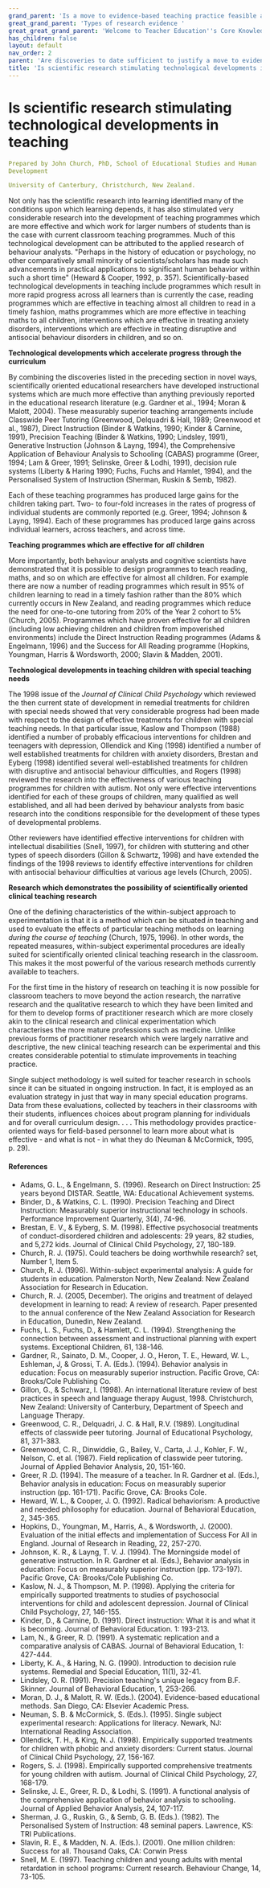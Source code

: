 ```yaml
---
grand_parent: 'Is a move to evidence-based teaching practice feasible at this time? '
great_grand_parent: 'Types of research evidence '
great_great_grand_parent: 'Welcome to Teacher Education''s Core Knowledge and Skills.'
has_children: false
layout: default
nav_order: 2
parent: 'Are discoveries to date sufficient to justify a move to evidence-based practice? '
title: 'Is scientific research stimulating technological developments in teaching '
---
```

# Is scientific research stimulating technological developments in teaching


```yaml
Prepared by John Church, PhD, School of Educational Studies and Human
Development

University of Canterbury, Christchurch, New Zealand.
```


Not only has the scientific research into learning identified many of
the conditions upon which learning depends, it has also stimulated very
considerable research into the development of teaching programmes which
are more effective and which work for larger numbers of students than is
the case with current classroom teaching programmes. Much of this
technological development can be attributed to the applied research of
behaviour analysts. "Perhaps in the history of education or psychology,
no other comparatively small minority of scientists/scholars has made
such advancements in practical applications to significant human
behavior within such a short time" (Heward & Cooper, 1992, p. 357).
Scientifically-based technological developments in teaching include
programmes which result in more rapid progress across all learners than
is currently the case, reading programmes which are effective in
teaching almost all children to read in a timely fashion, maths
programmes which are more effective in teaching maths to all children,
interventions which are effective in treating anxiety disorders,
interventions which are effective in treating disruptive and antisocial
behaviour disorders in children, and so on.

**Technological developments which accelerate progress through the
curriculum**

By combining the discoveries listed in the preceding section in novel
ways, scientifically oriented educational researchers have developed
instructional systems which are much more effective than anything
previously reported in the educational research literature (e.g. Gardner
et al., 1994; Moran & Malott, 2004). These measurably superior teaching
arrangements include Classwide Peer Tutoring (Greenwood, Delquadri &
Hall, 1989; Greenwood et al., 1987), Direct Instruction (Binder &
Watkins, 1990; Kinder & Carnine, 1991), Precision Teaching (Binder &
Watkins, 1990; Lindsley, 1991), Generative Instruction (Johnson & Layng,
1994), the Comprehensive Application of Behaviour Analysis to Schooling
(CABAS) programme (Greer, 1994; Lam & Greer, 1991; Selinske, Greer &
Lodhi, 1991), decision rule systems (Liberty & Haring 1990; Fuchs, Fuchs
and Hamlet, 1994), and the Personalised System of Instruction (Sherman,
Ruskin & Semb, 1982).

Each of these teaching programmes has produced large gains for the
children taking part. Two- to four-fold increases in the rates of
progress of individual students are commonly reported (e.g. Greer, 1994;
Johnson & Layng, 1994). Each of these programmes has produced large
gains across individual learners, across teachers, and across time.

**Teaching programmes which are effective for** ***all*** **children**

More importantly, both behaviour analysts and cognitive scientists have
demonstrated that it is possible to design programmes to teach reading,
maths, and so on which are effective for almost all children. For
example there are now a number of reading programmes which result in 95%
of children learning to read in a timely fashion rather than the 80%
which currently occurs in New Zealand, and reading programmes which
reduce the need for one-to-one tutoring from 20% of the Year 2 cohort to
5% (Church, 2005). Programmes which have proven effective for all
children (including low achieving children and children from
impoverished environments) include the Direct Instruction Reading
programmes (Adams & Engelmann, 1996) and the Success for All Reading
programme (Hopkins, Youngman, Harris & Wordsworth, 2000; Slavin &
Madden, 2001).

**Technological developments in teaching children with special teaching
needs**

The 1998 issue of the *Journal of Clinical Child Psychology* which
reviewed the then current state of development in remedial treatments
for children with special needs showed that very considerable progress
had been made with respect to the design of effective treatments for
children with special teaching needs. In that particular issue, Kaslow
and Thompson (1988) identified a number of probably efficacious
interventions for children and teenagers with depression, Ollendick and
King (1998) identified a number of well established treatments for
children with anxiety disorders, Brestan and Eyberg (1998) identified
several well-established treatments for children with disruptive and
antisocial behaviour difficulties, and Rogers (1998) reviewed the
research into the effectiveness of various teaching programmes for
children with autism. Not only were effective interventions identified
for each of these groups of children, many qualified as well
established, and all had been derived by behaviour analysts from basic
research into the conditions responsible for the development of these
types of developmental problems.

Other reviewers have identified effective interventions for children
with intellectual disabilities (Snell, 1997), for children with
stuttering and other types of speech disorders (Gillon & Schwartz, 1998)
and have extended the findings of the 1998 reviews to identify effective
interventions for children with antisocial behaviour difficulties at
various age levels (Church, 2005).

**Research which demonstrates the possibility of scientifically oriented
clinical teaching research**

One of the defining characteristics of the within-subject approach to
experimentation is that it is a method which can be situated *in*
teaching and used to evaluate the effects of particular teaching methods
on learning *during the course of teaching* (Church, 1975, 1996). In
other words, the repeated measures, within-subject experimental
procedures are ideally suited for scientifically oriented clinical
teaching research in the classroom. This makes it the most powerful of
the various research methods currently available to teachers.

For the first time in the history of research on teaching it is now
possible for classroom teachers to move beyond the action research, the
narrative research and the qualitative research to which they have been
limited and for them to develop forms of practitioner research which are
more closely akin to the clinical research and clinical experimentation
which characterises the more mature professions such as medicine. Unlike
previous forms of practitioner research which were largely narrative and
descriptive, the new clinical teaching research can be experimental and
this creates considerable potential to stimulate improvements in
teaching practice.

Single subject methodology is well suited for teacher research in
schools since it can be situated in ongoing instruction. In fact, it is
employed as an evaluation strategy in just that way in many special
education programs. Data from these evaluations, collected by teachers
in their classrooms with their students, influences choices about
program planning for individuals and for overall curriculum design. . .
. This methodology provides practice-oriented ways for field-based
personnel to learn more about what is effective - and what is not - in
what they do (Neuman & McCormick, 1995, p. 29).


#### References

-   Adams, G. L., & Engelmann, S. (1996). Research on Direct
    Instruction: 25 years beyond DISTAR. Seattle, WA: Educational
    Achievement systems.
-   Binder, D., & Watkins, C. L. (1990). Precision Teaching and Direct
    Instruction: Measurably superior instructional technology in
    schools. Performance Improvement Quarterly, 3(4), 74-96.
-   Brestan, E. V., & Eyberg, S. M. (1998). Effective psychosocial
    treatments of conduct-disordered children and adolescents: 29 years,
    82 studies, and 5,272 kids. Journal of Clinical Child Psychology,
    27, 180-189.
-   Church, R. J. (1975). Could teachers be doing worthwhile research?
    set, Number 1, Item 5.
-   Church, R. J. (1996). Within-subject experimental analysis: A guide
    for students in education. Palmerston North, New Zealand: New
    Zealand Association for Research in Education.
-   Church, R. J. (2005, December). The origins and treatment of delayed
    development in learning to read: A review of research. Paper
    presented to the annual conference of the New Zealand Association
    for Research in Education, Dunedin, New Zealand.
-   Fuchs, L. S., Fuchs, D., & Hamlett, C. L. (1994). Strengthening the
    connection between assessment and instructional planning with expert
    systems. Exceptional Children, 61, 138-146.
-   Gardner, R., Sainato, D. M., Cooper, J. O., Heron, T. E., Heward, W.
    L., Eshleman, J, & Grossi, T. A. (Eds.). (1994). Behavior analysis
    in education: Focus on measurably superior instruction. Pacific
    Grove, CA: Brooks/Cole Publishing Co.
-   Gillon, G., & Schwarz, I. (1998). An international literature review
    of best practices in speech and language therapy August, 1998.
    Christchurch, New Zealand: University of Canterbury, Department of
    Speech and Language Therapy.
-   Greenwood, C. R., Delquadri, J. C. & Hall, R.V. (1989). Longitudinal
    effects of classwide peer tutoring. Journal of Educational
    Psychology, 81, 371-383.
-   Greenwood, C. R., Dinwiddie, G., Bailey, V., Carta, J. J.,
    Kohler, F. W., Nelson, C. et al. (1987). Field replication of
    classwide peer tutoring. Journal of Applied Behavior Analysis, 20,
    151-160.
-   Greer, R .D. (1994). The measure of a teacher. In R. Gardner et al.
    (Eds.), Behavior analysis in education: Focus on measurably superior
    instruction (pp. 161-171). Pacific Grove, CA: Brooks Cole.
-   Heward, W. L., & Cooper, J. O. (1992). Radical behaviorism: A
    productive and needed philosophy for education. Journal of
    Behavioral Education, 2, 345-365.
-   Hopkins, D., Youngman, M., Harris, A., & Wordsworth, J. (2000).
    Evaluation of the initial effects and implementation of Success For
    All in England. Journal of Research in Reading, 22, 257-270.
-   Johnson, K. R., & Layng, T. V. J. (1994). The Morningside model of
    generative instruction. In R. Gardner et al. (Eds.), Behavior
    analysis in education: Focus on measurably superior instruction (pp.
    173-197). Pacific Grove, CA: Brooks/Cole Publishing Co.
-   Kaslow, N. J., & Thompson, M. P. (1998). Applying the criteria for
    empirically supported treatments to studies of psychosocial
    interventions for child and adolescent depression. Journal of
    Clinical Child Psychology, 27, 146-155.
-   Kinder, D., & Carnine, D. (1991). Direct instruction: What it is and
    what it is becoming. Journal of Behavioral Education. 1: 193-213.
-   Lam, N., & Greer, R. D. (1991). A systematic replication and a
    comparative analysis of CABAS. Journal of Behavioral Education, 1:
    427-444.
-   Liberty, K. A., & Haring, N. G. (1990). Introduction to decision
    rule systems. Remedial and Special Education, 11(1), 32-41.
-   Lindsley, O. R. (1991). Precision teaching's unique legacy from B.F.
    Skinner. Journal of Behavioral Education, 1, 253-266.
-   Moran, D. J., & Malott, R. W. (Eds.). (2004). Evidence-based
    educational methods. San Diego, CA: Elsevier Academic Press.
-   Neuman, S. B. & McCormick, S. (Eds.). (1995). Single subject
    experimental research: Applications for literacy. Newark, NJ:
    International Reading Association.
-   Ollendick, T. H., & King, N. J. (1998). Empirically supported
    treatments for children with phobic and anxiety disorders: Current
    status. Journal of Clinical Child Psychology, 27, 156-167.
-   Rogers, S. J. (1998). Empirically supported comprehensive treatments
    for young children with autism. Journal of Clinical Child
    Psychology, 27, 168-179.
-   Selinske, J. E., Greer, R. D., & Lodhi, S. (1991). A functional
    analysis of the comprehensive application of behavior analysis to
    schooling. Journal of Applied Behavior Analysis, 24, 107-117.
-   Sherman, J. G., Ruskin, G., & Semb, G. B. (Eds.). (1982). The
    Personalised System of Instruction: 48 seminal papers. Lawrence, KS:
    TRI Publications.
-   Slavin, R. E., & Madden, N. A. (Eds.). (2001). One million children:
    Success for all. Thousand Oaks, CA: Corwin Press
-   Snell, M. E. (1997). Teaching children and young adults with mental
    retardation in school programs: Current research. Behaviour Change,
    14, 73-105.
